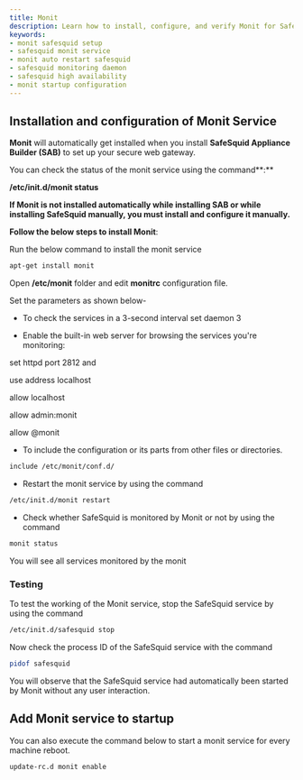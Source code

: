 ```yaml
---
title: Monit
description: Learn how to install, configure, and verify Monit for SafeSquid to ensure automatic monitoring and restarting of the proxy service.
keywords:
- monit safesquid setup
- safesquid monit service
- monit auto restart safesquid
- safesquid monitoring daemon
- safesquid high availability
- monit startup configuration
---
```


## Installation and configuration of Monit Service
**Monit** will automatically get installed when you install **SafeSquid Appliance Builder (SAB)** to set up your secure web gateway.

You can check the status of the monit service using the command**:**

**/etc/init.d/monit status**

**If Monit is not installed automatically while installing SAB or while installing SafeSquid manually, you must install and configure it manually.**

**Follow the below steps to install Monit**:

Run the below command to install the monit service

```bash
apt-get install monit
```
Open **/etc/monit** folder and edit **monitrc** configuration file.

Set the parameters as shown below-
-   To check the services in a 3-second interval
set daemon 3

-   Enable the built-in web server for browsing the services you're monitoring:

set httpd port 2812 and

use address localhost

allow localhost

allow admin:monit

allow @monit

-   To include the configuration or its parts from other files or directories.

```bash
include /etc/monit/conf.d/
```
-   Restart the monit service by using the command

```bash
/etc/init.d/monit restart
```
-   Check whether SafeSquid is monitored by Monit or not by using the command

```bash
monit status
```
You will see all services monitored by the monit

### Testing
To test the working of the Monit service, stop the SafeSquid service by using the command

```bash
/etc/init.d/safesquid stop
```
Now check the process ID of the SafeSquid service with the command

```bash
pidof safesquid
```
You will observe that the SafeSquid service had automatically been started by Monit without any user interaction.

## Add Monit service to startup
You can also execute the command below to start a monit service for every machine reboot.

```bash
update-rc.d monit enable
```